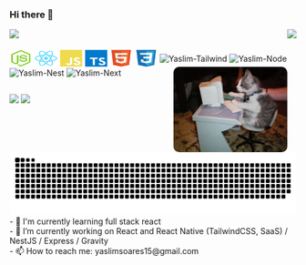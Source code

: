 ### Hi there 👋

<div>
  <a href="https://github.com/Yaslim2">
  <img height="180em" src="https://github-readme-stats.vercel.app/api?username=Yaslim2&show_icons=true&theme=tokyonight&include_all_commits=true&count_private=true"/>
  <img align="right" height="180em" src="https://github-readme-stats.vercel.app/api/top-langs/?username=Yaslim2&layout=compact&langs_count=7&theme=tokyonight" />
  </a>
</div>
<div style="display: inline_block"><br>
  <img align="center" alt="Yaslim-node" height="30" width="40" src="https://raw.githubusercontent.com/devicons/devicon/master/icons/nodejs/nodejs-original.svg">
  <img align="center" alt="Yaslim-React" height="30" width="40" src="https://raw.githubusercontent.com/devicons/devicon/master/icons/react/react-original.svg">
  <img align="center" alt="Yaslim-Js" height="30" width="40" src="https://raw.githubusercontent.com/devicons/devicon/master/icons/javascript/javascript-plain.svg">
  <img align="center" alt="Yaslim-Ts" height="30" width="40" src="https://raw.githubusercontent.com/devicons/devicon/master/icons/typescript/typescript-plain.svg">
  <img align="center" alt="Yaslim-HTML" height="30" width="40" src="https://raw.githubusercontent.com/devicons/devicon/master/icons/html5/html5-original.svg">
  <img align="center" alt="Yaslim-CSS" height="30" width="40" src="https://raw.githubusercontent.com/devicons/devicon/master/icons/css3/css3-original.svg">
  <img align="center" alt="Yaslim-Tailwind" width="40" src="https://cdn.jsdelivr.net/gh/devicons/devicon/icons/tailwindcss/tailwindcss-plain.svg" />
  <img align="center" alt="Yaslim-Node" width="40" src="https://cdn.jsdelivr.net/gh/devicons/devicon/icons/nodejs/nodejs-original.svg" />
  <img align="center" alt="Yaslim-Nest" width="40" src="https://cdn.jsdelivr.net/gh/devicons/devicon/icons/nestjs/nestjs-plain.svg" />
  <img align="center" alt="Yaslim-Next" width="40" src="https://cdn.jsdelivr.net/gh/devicons/devicon/icons/nextjs/nextjs-line.svg" />    
 <img style='border-radius: 10px' align="right" height="150" alt="coding-time" src="cat.gif">
  
</div>
    
 ##
    
<div> 
  <a href = "mailto:yaslimsoares15@gmail.com"><img src="https://img.shields.io/badge/-Gmail-%23333?style=for-the-badge&logo=gmail&logoColor=white" target="_blank"></a>
  <a href="https://www.linkedin.com/in/yaslim-soares/" target="_blank"><img src="https://img.shields.io/badge/-LinkedIn-%230077B5?style=for-the-badge&logo=linkedin&logoColor=white" target="_blank">

  <img alt="snake eating my contributions" src="https://raw.githubusercontent.com/Yaslim2/Yaslim2/output/github-contribution-grid-snake.svg" />
  </a> 
 
</div>

<div>
  - 🌱 I'm currently learning full stack react </br>
  - 🔭 I’m currently working on React and React Native (TailwindCSS, SaaS) / NestJS / Express / Gravity</br>
  - 📫 How to reach me: yaslimsoares15@gmail.com </br>
</div>
